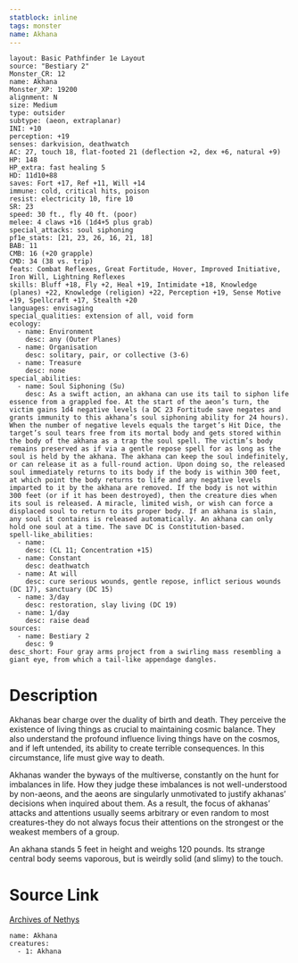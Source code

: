 ```yaml
---
statblock: inline
tags: monster
name: Akhana
---
```

```statblock
layout: Basic Pathfinder 1e Layout
source: "Bestiary 2"
Monster_CR: 12
name: Akhana
Monster_XP: 19200
alignment: N
size: Medium
type: outsider
subtype: (aeon, extraplanar)
INI: +10
perception: +19
senses: darkvision, deathwatch
AC: 27, touch 18, flat-footed 21 (deflection +2, dex +6, natural +9)
HP: 148
HP_extra: fast healing 5
HD: 11d10+88
saves: Fort +17, Ref +11, Will +14
immune: cold, critical hits, poison
resist: electricity 10, fire 10
SR: 23
speed: 30 ft., fly 40 ft. (poor)
melee: 4 claws +16 (1d4+5 plus grab)
special_attacks: soul siphoning
pf1e_stats: [21, 23, 26, 16, 21, 18]
BAB: 11
CMB: 16 (+20 grapple)
CMD: 34 (38 vs. trip)
feats: Combat Reflexes, Great Fortitude, Hover, Improved Initiative, Iron Will, Lightning Reflexes
skills: Bluff +18, Fly +2, Heal +19, Intimidate +18, Knowledge (planes) +22, Knowledge (religion) +22, Perception +19, Sense Motive +19, Spellcraft +17, Stealth +20
languages: envisaging
special_qualities: extension of all, void form
ecology:
  - name: Environment
    desc: any (Outer Planes)
  - name: Organisation
    desc: solitary, pair, or collective (3-6)
  - name: Treasure
    desc: none
special_abilities:
  - name: Soul Siphoning (Su)
    desc: As a swift action, an akhana can use its tail to siphon life essence from a grappled foe. At the start of the aeon’s turn, the victim gains 1d4 negative levels (a DC 23 Fortitude save negates and grants immunity to this akhana’s soul siphoning ability for 24 hours). When the number of negative levels equals the target’s Hit Dice, the target’s soul tears free from its mortal body and gets stored within the body of the akhana as a trap the soul spell. The victim’s body remains preserved as if via a gentle repose spell for as long as the soul is held by the akhana. The akhana can keep the soul indefinitely, or can release it as a full-round action. Upon doing so, the released soul immediately returns to its body if the body is within 300 feet, at which point the body returns to life and any negative levels imparted to it by the akhana are removed. If the body is not within 300 feet (or if it has been destroyed), then the creature dies when its soul is released. A miracle, limited wish, or wish can force a displaced soul to return to its proper body. If an akhana is slain, any soul it contains is released automatically. An akhana can only hold one soul at a time. The save DC is Constitution-based.
spell-like_abilities:
  - name:
    desc: (CL 11; Concentration +15)
  - name: Constant
    desc: deathwatch
  - name: At will
    desc: cure serious wounds, gentle repose, inflict serious wounds (DC 17), sanctuary (DC 15)
  - name: 3/day
    desc: restoration, slay living (DC 19)
  - name: 1/day
    desc: raise dead
sources:
  - name: Bestiary 2
    desc: 9
desc_short: Four gray arms project from a swirling mass resembling a giant eye, from which a tail-like appendage dangles. 
```
# Description
Akhanas bear charge over the duality of birth and death. They perceive the existence of living things as crucial to maintaining cosmic balance. They also understand the profound influence living things have on the cosmos, and if left untended, its ability to create terrible consequences. In this circumstance, life must give way to death. 

Akhanas wander the byways of the multiverse, constantly on the hunt for imbalances in life. How they judge these imbalances is not well-understood by non-aeons, and the aeons are singularly unmotivated to justify akhanas’ decisions when inquired about them. As a result, the focus of akhanas’ attacks and attentions usually seems arbitrary or even random to most creatures-they do not always focus their attentions on the strongest or the weakest members of a group. 

An akhana stands 5 feet in height and weighs 120 pounds. Its strange central body seems vaporous, but is weirdly solid (and slimy) to the touch.
# Source Link
[Archives of Nethys](https://aonprd.com/MonsterDisplay.aspx?ItemName=Akhana)
```encounter-table
name: Akhana
creatures:
  - 1: Akhana
```
